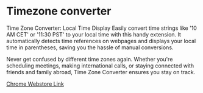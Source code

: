 # Timezone converter

Time Zone Converter: Local Time Display
Easily convert time strings like '10 AM CET' or '11:30 PST' to your local time with this handy extension. It automatically detects time references on webpages and displays your local time in parentheses, saving you the hassle of manual conversions.

Never get confused by different time zones again. Whether you're scheduling meetings, making international calls, or staying connected with friends and family abroad, Time Zone Converter ensures you stay on track.

[Chrome Webstore Link](https://chrome.google.com/webstore/detail/timezone-converter/mpijfjamfnikjhldejiedokifamgpbpj)
